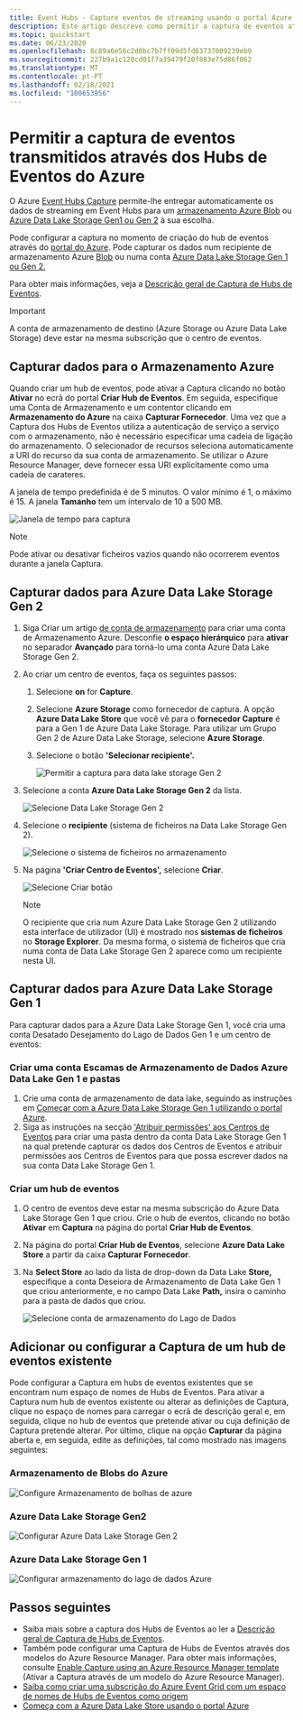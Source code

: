 ```yaml
---
title: Event Hubs - Capture eventos de streaming usando o portal Azure
description: Este artigo descreve como permitir a captura de eventos através do Azure Event Hubs utilizando o portal Azure.
ms.topic: quickstart
ms.date: 06/23/2020
ms.openlocfilehash: 8c89a6e56c2d0bc7b7ff09d5fd63737009239eb9
ms.sourcegitcommit: 227b9a1c120cd01f7a39479f20f883e75d86f062
ms.translationtype: MT
ms.contentlocale: pt-PT
ms.lasthandoff: 02/18/2021
ms.locfileid: "100653956"
---
```

# <a name="enable-capturing-of-events-streaming-through-azure-event-hubs"></a>Permitir a captura de eventos transmitidos através dos Hubs de Eventos do Azure

O Azure [Event Hubs Capture][capture-overview] permite-lhe entregar automaticamente os dados de streaming em Event Hubs para um [armazenamento Azure Blob](https://azure.microsoft.com/services/storage/blobs/) ou [Azure Data Lake Storage Gen1 ou Gen 2](https://azure.microsoft.com/services/data-lake-store/) à sua escolha.

Pode configurar a captura no momento de criação do hub de eventos através do [portal do Azure](https://portal.azure.com). Pode capturar os dados num recipiente de armazenamento Azure [Blob](https://azure.microsoft.com/services/storage/blobs/) ou numa conta [Azure Data Lake Storage Gen 1 ou Gen 2.](https://azure.microsoft.com/services/data-lake-store/)

Para obter mais informações, veja a [Descrição geral de Captura de Hubs de Eventos][capture-overview].

> [!IMPORTANT]
> A conta de armazenamento de destino (Azure Storage ou Azure Data Lake Storage) deve estar na mesma subscrição que o centro de eventos.

## <a name="capture-data-to-azure-storage"></a>Capturar dados para o Armazenamento Azure

Quando criar um hub de eventos, pode ativar a Captura clicando no botão **Ativar** no ecrã do portal **Criar Hub de Eventos**. Em seguida, especifique uma Conta de Armazenamento e um contentor clicando em **Armazenamento do Azure** na caixa **Capturar Fornecedor**. Uma vez que a Captura dos Hubs de Eventos utiliza a autenticação de serviço a serviço com o armazenamento, não é necessário especificar uma cadeia de ligação do armazenamento. O selecionador de recursos seleciona automaticamente a URI do recurso da sua conta de armazenamento. Se utilizar o Azure Resource Manager, deve fornecer essa URI explicitamente como uma cadeia de carateres.

A janela de tempo predefinida é de 5 minutos. O valor mínimo é 1, o máximo é 15. A janela **Tamanho** tem um intervalo de 10 a 500 MB.

![Janela de tempo para captura][1]

> [!NOTE]
> Pode ativar ou desativar ficheiros vazios quando não ocorrerem eventos durante a janela Captura. 

## <a name="capture-data-to-azure-data-lake-storage-gen-2"></a>Capturar dados para Azure Data Lake Storage Gen 2 

1. Siga Criar um artigo [de conta de armazenamento](../storage/common/storage-account-create.md?tabs=azure-portal#create-a-storage-account) para criar uma conta de Armazenamento Azure. Desconfie **o espaço hierárquico** para **ativar** no separador **Avançado** para torná-lo uma conta Azure Data Lake Storage Gen 2.
2. Ao criar um centro de eventos, faça os seguintes passos: 

    1. Selecione **on** for **Capture**. 
    2. Selecione **Azure Storage** como fornecedor de captura. A opção **Azure Data Lake Store** que você vê para o **fornecedor Capture** é para a Gen 1 de Azure Data Lake Storage. Para utilizar um Grupo Gen 2 de Azure Data Lake Storage, selecione **Azure Storage**.
    2. Selecione o botão **'Selecionar recipiente'.** 

        ![Permitir a captura para data lake storage Gen 2](./media/event-hubs-capture-enable-through-portal/data-lake-storage-gen2.png)
3. Selecione a conta **Azure Data Lake Storage Gen 2** da lista. 

    ![Selecione Data Lake Storage Gen 2](./media/event-hubs-capture-enable-through-portal/select-data-lake-storage-gen2.png)
4. Selecione o **recipiente** (sistema de ficheiros na Data Lake Storage Gen 2).

    ![Selecione o sistema de ficheiros no armazenamento](./media/event-hubs-capture-enable-through-portal/select-file-system-data-lake-storage.png)
5. Na página **'Criar Centro de Eventos',** selecione **Criar**. 

    ![Selecione Criar botão](./media/event-hubs-capture-enable-through-portal/create-event-hub-data-lake-storage.png)

    > [!NOTE]
    > O recipiente que cria num Azure Data Lake Storage Gen 2 utilizando esta interface de utilizador (UI) é mostrado nos **sistemas de ficheiros** no **Storage Explorer**. Da mesma forma, o sistema de ficheiros que cria numa conta de Data Lake Storage Gen 2 aparece como um recipiente nesta UI. 


## <a name="capture-data-to-azure-data-lake-storage-gen-1"></a>Capturar dados para Azure Data Lake Storage Gen 1 

Para capturar dados para a Azure Data Lake Storage Gen 1, você cria uma conta Desatado Desejamento do Lago de Dados Gen 1 e um centro de eventos:

### <a name="create-an-azure-data-lake-storage-gen-1-account-and-folders"></a>Criar uma conta Escamas de Armazenamento de Dados Azure Data Lake Gen 1 e pastas

1. Crie uma conta de armazenamento de data lake, seguindo as instruções em [Começar com a Azure Data Lake Storage Gen 1 utilizando o portal Azure](../data-lake-store/data-lake-store-get-started-portal.md).
2. Siga as instruções na secção ['Atribuir permissões' aos Centros de Eventos](../data-lake-store/data-lake-store-archive-eventhub-capture.md#assign-permissions-to-event-hubs) para criar uma pasta dentro da conta Data Lake Storage Gen 1 na qual pretende capturar os dados dos Centros de Eventos e atribuir permissões aos Centros de Eventos para que possa escrever dados na sua conta Data Lake Storage Gen 1.  


### <a name="create-an-event-hub"></a>Criar um hub de eventos

1. O centro de eventos deve estar na mesma subscrição do Azure Data Lake Storage Gen 1 que criou. Crie o hub de eventos, clicando no botão **Ativar** em **Captura** na página do portal **Criar Hub de Eventos**. 
2. Na página do portal **Criar Hub de Eventos**, selecione **Azure Data Lake Store** a partir da caixa **Capturar Fornecedor**.
3. Na **Select Store** ao lado da lista de drop-down da Data Lake **Store,** especifique a conta Deseiora de Armazenamento de Data Lake Gen 1 que criou anteriormente, e no campo Data Lake **Path,** insira o caminho para a pasta de dados que criou.

    ![Selecione conta de armazenamento do Lago de Dados][3]


## <a name="add-or-configure-capture-on-an-existing-event-hub"></a>Adicionar ou configurar a Captura de um hub de eventos existente

Pode configurar a Captura em hubs de eventos existentes que se encontram num espaço de nomes de Hubs de Eventos. Para ativar a Captura num hub de eventos existente ou alterar as definições de Captura, clique no espaço de nomes para carregar o ecrã de descrição geral e, em seguida, clique no hub de eventos que pretende ativar ou cuja definição de Captura pretende alterar. Por último, clique na opção **Capturar** da página aberta e, em seguida, edite as definições, tal como mostrado nas imagens seguintes:

### <a name="azure-blob-storage"></a>Armazenamento de Blobs do Azure

![Configure Armazenamento de bolhas de azure][2]

### <a name="azure-data-lake-storage-gen-2"></a>Azure Data Lake Storage Gen2

![Configurar Azure Data Lake Storage Gen 2](./media/event-hubs-capture-enable-through-portal/configure-data-lake-storage-gen2.png)

### <a name="azure-data-lake-storage-gen-1"></a>Azure Data Lake Storage Gen 1 

![Configurar armazenamento do lago de dados Azure][4]

[1]: ./media/event-hubs-capture-enable-through-portal/event-hubs-capture1.png
[2]: ./media/event-hubs-capture-enable-through-portal/event-hubs-capture2.png
[3]: ./media/event-hubs-capture-enable-through-portal/event-hubs-capture3.png
[4]: ./media/event-hubs-capture-enable-through-portal/event-hubs-capture4.png

## <a name="next-steps"></a>Passos seguintes

- Saiba mais sobre a captura dos Hubs de Eventos ao ler a [Descrição geral de Captura de Hubs de Eventos][capture-overview].
- Também pode configurar uma Captura de Hubs de Eventos através dos modelos do Azure Resource Manager. Para obter mais informações, consulte [Enable Capture using an Azure Resource Manager template](event-hubs-resource-manager-namespace-event-hub-enable-capture.md) (Ativar a Captura através de um modelo do Azure Resource Manager).
- [Saiba como criar uma subscrição do Azure Event Grid com um espaço de nomes de Hubs de Eventos como origem](store-captured-data-data-warehouse.md)
- [Começa com a Azure Data Lake Store usando o portal Azure](../data-lake-store/data-lake-store-get-started-portal.md)

[capture-overview]: event-hubs-capture-overview.md
